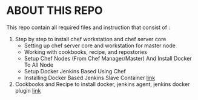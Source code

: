 # ABOUT THIS REPO

This repo contain all required files and instruction that consist of :
1. Step by step to install chef workstation and chef server core
    * Setting up chef server core and workstation for master node
    * Working with cookbooks, recipe, and repostories
    * Setup Chef Nodes (From Chef Manager/Master) And Install Docker To All Node
    * Setup Docker Jenkins Based Using Chef
    * Installing Docker Based Jenkins Slave Container [link](./installing-chef.md#installing-docker-based-jenkins-slave-container)
2. Cookbooks and Recipe to install docker, jenkins agent, jenkins docker plugin [link](./cookbooks/)